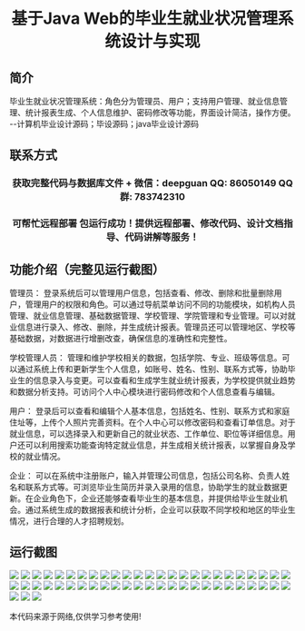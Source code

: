 <p><h1 align="center">基于Java Web的毕业生就业状况管理系统设计与实现</h1></p>

## 简介
毕业生就业状况管理系统：角色分为管理员、用户；支持用户管理、就业信息管理、统计报表生成、个人信息维护、密码修改等功能，界面设计简洁，操作方便。    --计算机毕业设计源码；毕设源码；java毕业设计源码


## 联系方式
<p><h3 align="center">获取完整代码与数据库文件 + 微信：deepguan QQ: 86050149 QQ群: 783742310</h3></p>
<p><h3 align="center">可帮忙远程部署 包运行成功！提供远程部署、修改代码、设计文档指导、代码讲解等服务！</h3></p>

## 功能介绍（完整见运行截图）
管理员： 登录系统后可以管理用户信息，包括查看、修改、删除和批量删除用户，管理用户的权限和角色。可以通过导航菜单访问不同的功能模块，如机构人员管理、就业信息管理、基础数据管理、学校管理、学院管理和专业管理。可以对就业信息进行录入、修改、删除，并生成统计报表。管理员还可以管理地区、学校等基础数据，对数据进行增删改查，确保信息的准确性和完整性。

学校管理人员： 管理和维护学校相关的数据，包括学院、专业、班级等信息。可以通过系统上传和更新学生个人信息，如账号、姓名、性别、联系方式等，协助毕业生的信息录入与变更。可以查看和生成学生就业统计报表，为学校提供就业趋势和数据分析支持。可访问个人中心模块进行密码修改和个人信息查看与编辑。

用户： 登录后可以查看和编辑个人基本信息，包括姓名、性别、联系方式和家庭住址等，上传个人照片完善资料。在个人中心可以修改密码和查看订单信息。对于就业信息，可以选择录入和更新自己的就业状态、工作单位、职位等详细信息。用户还可以利用搜索功能查询特定就业信息，并生成相关统计报表，以掌握自身及学校的就业情况。

企业： 可以在系统中注册账户，输入并管理公司信息，包括公司名称、负责人姓名和联系方式等。可浏览毕业生简历并录入录用的信息，协助学生的就业数据更新。在企业角色下，企业还能够查看毕业生的基本信息，并提供给毕业生就业机会。通过系统生成的数据报表和统计分析，企业可以获取不同学校和地区的毕业生情况，进行合理的人才招聘规划。


## 运行截图
![](https://bs-1329754181.cos.ap-shanghai.myqcloud.com/ssm/GraduateEmploymentStatusManagementSystem/img/001.jpg)
![](https://bs-1329754181.cos.ap-shanghai.myqcloud.com/ssm/GraduateEmploymentStatusManagementSystem/img/002.jpg)
![](https://bs-1329754181.cos.ap-shanghai.myqcloud.com/ssm/GraduateEmploymentStatusManagementSystem/img/003.jpg)
![](https://bs-1329754181.cos.ap-shanghai.myqcloud.com/ssm/GraduateEmploymentStatusManagementSystem/img/004.jpg)
![](https://bs-1329754181.cos.ap-shanghai.myqcloud.com/ssm/GraduateEmploymentStatusManagementSystem/img/005.jpg)
![](https://bs-1329754181.cos.ap-shanghai.myqcloud.com/ssm/GraduateEmploymentStatusManagementSystem/img/006.jpg)
![](https://bs-1329754181.cos.ap-shanghai.myqcloud.com/ssm/GraduateEmploymentStatusManagementSystem/img/007.jpg)
![](https://bs-1329754181.cos.ap-shanghai.myqcloud.com/ssm/GraduateEmploymentStatusManagementSystem/img/008.jpg)
![](https://bs-1329754181.cos.ap-shanghai.myqcloud.com/ssm/GraduateEmploymentStatusManagementSystem/img/009.jpg)
![](https://bs-1329754181.cos.ap-shanghai.myqcloud.com/ssm/GraduateEmploymentStatusManagementSystem/img/010.jpg)
![](https://bs-1329754181.cos.ap-shanghai.myqcloud.com/ssm/GraduateEmploymentStatusManagementSystem/img/011.jpg)
![](https://bs-1329754181.cos.ap-shanghai.myqcloud.com/ssm/GraduateEmploymentStatusManagementSystem/img/012.jpg)
![](https://bs-1329754181.cos.ap-shanghai.myqcloud.com/ssm/GraduateEmploymentStatusManagementSystem/img/013.jpg)
![](https://bs-1329754181.cos.ap-shanghai.myqcloud.com/ssm/GraduateEmploymentStatusManagementSystem/img/014.jpg)
![](https://bs-1329754181.cos.ap-shanghai.myqcloud.com/ssm/GraduateEmploymentStatusManagementSystem/img/015.jpg)
![](https://bs-1329754181.cos.ap-shanghai.myqcloud.com/ssm/GraduateEmploymentStatusManagementSystem/img/016.jpg)
![](https://bs-1329754181.cos.ap-shanghai.myqcloud.com/ssm/GraduateEmploymentStatusManagementSystem/img/017.jpg)
![](https://bs-1329754181.cos.ap-shanghai.myqcloud.com/ssm/GraduateEmploymentStatusManagementSystem/img/018.jpg)
![](https://bs-1329754181.cos.ap-shanghai.myqcloud.com/ssm/GraduateEmploymentStatusManagementSystem/img/019.jpg)
![](https://bs-1329754181.cos.ap-shanghai.myqcloud.com/ssm/GraduateEmploymentStatusManagementSystem/img/020.jpg)
![](https://bs-1329754181.cos.ap-shanghai.myqcloud.com/ssm/GraduateEmploymentStatusManagementSystem/img/021.jpg)
![](https://bs-1329754181.cos.ap-shanghai.myqcloud.com/ssm/GraduateEmploymentStatusManagementSystem/img/022.jpg)
![](https://bs-1329754181.cos.ap-shanghai.myqcloud.com/ssm/GraduateEmploymentStatusManagementSystem/img/023.jpg)
![](https://bs-1329754181.cos.ap-shanghai.myqcloud.com/ssm/GraduateEmploymentStatusManagementSystem/img/024.jpg)
![](https://bs-1329754181.cos.ap-shanghai.myqcloud.com/ssm/GraduateEmploymentStatusManagementSystem/img/025.jpg)
![](https://bs-1329754181.cos.ap-shanghai.myqcloud.com/ssm/GraduateEmploymentStatusManagementSystem/img/026.jpg)
![](https://bs-1329754181.cos.ap-shanghai.myqcloud.com/ssm/GraduateEmploymentStatusManagementSystem/img/027.jpg)
![](https://bs-1329754181.cos.ap-shanghai.myqcloud.com/ssm/GraduateEmploymentStatusManagementSystem/img/028.jpg)
![](https://bs-1329754181.cos.ap-shanghai.myqcloud.com/ssm/GraduateEmploymentStatusManagementSystem/img/029.jpg)
![](https://bs-1329754181.cos.ap-shanghai.myqcloud.com/ssm/GraduateEmploymentStatusManagementSystem/img/030.jpg)
![](https://bs-1329754181.cos.ap-shanghai.myqcloud.com/ssm/GraduateEmploymentStatusManagementSystem/img/031.jpg)
![](https://bs-1329754181.cos.ap-shanghai.myqcloud.com/ssm/GraduateEmploymentStatusManagementSystem/img/032.jpg)
![](https://bs-1329754181.cos.ap-shanghai.myqcloud.com/ssm/GraduateEmploymentStatusManagementSystem/img/033.jpg)
![](https://bs-1329754181.cos.ap-shanghai.myqcloud.com/ssm/GraduateEmploymentStatusManagementSystem/img/034.jpg)
![](https://bs-1329754181.cos.ap-shanghai.myqcloud.com/ssm/GraduateEmploymentStatusManagementSystem/img/035.jpg)
![](https://bs-1329754181.cos.ap-shanghai.myqcloud.com/ssm/GraduateEmploymentStatusManagementSystem/img/036.jpg)
![](https://bs-1329754181.cos.ap-shanghai.myqcloud.com/ssm/GraduateEmploymentStatusManagementSystem/img/037.jpg)
![](https://bs-1329754181.cos.ap-shanghai.myqcloud.com/ssm/GraduateEmploymentStatusManagementSystem/img/038.jpg)
![](https://bs-1329754181.cos.ap-shanghai.myqcloud.com/ssm/GraduateEmploymentStatusManagementSystem/img/039.jpg)
![](https://bs-1329754181.cos.ap-shanghai.myqcloud.com/ssm/GraduateEmploymentStatusManagementSystem/img/040.jpg)
![](https://bs-1329754181.cos.ap-shanghai.myqcloud.com/ssm/GraduateEmploymentStatusManagementSystem/img/041.jpg)
![](https://bs-1329754181.cos.ap-shanghai.myqcloud.com/ssm/GraduateEmploymentStatusManagementSystem/img/042.jpg)
![](https://bs-1329754181.cos.ap-shanghai.myqcloud.com/ssm/GraduateEmploymentStatusManagementSystem/img/043.jpg)
![](https://bs-1329754181.cos.ap-shanghai.myqcloud.com/ssm/GraduateEmploymentStatusManagementSystem/img/044.jpg)
![](https://bs-1329754181.cos.ap-shanghai.myqcloud.com/ssm/GraduateEmploymentStatusManagementSystem/img/045.jpg)
![](https://bs-1329754181.cos.ap-shanghai.myqcloud.com/ssm/GraduateEmploymentStatusManagementSystem/img/046.jpg)
![](https://bs-1329754181.cos.ap-shanghai.myqcloud.com/ssm/GraduateEmploymentStatusManagementSystem/img/047.jpg)
![](https://bs-1329754181.cos.ap-shanghai.myqcloud.com/ssm/GraduateEmploymentStatusManagementSystem/img/048.jpg)
![](https://bs-1329754181.cos.ap-shanghai.myqcloud.com/ssm/GraduateEmploymentStatusManagementSystem/img/049.jpg)
![](https://bs-1329754181.cos.ap-shanghai.myqcloud.com/ssm/GraduateEmploymentStatusManagementSystem/img/050.jpg)
![](https://bs-1329754181.cos.ap-shanghai.myqcloud.com/ssm/GraduateEmploymentStatusManagementSystem/img/051.jpg)
![](https://bs-1329754181.cos.ap-shanghai.myqcloud.com/ssm/GraduateEmploymentStatusManagementSystem/img/052.jpg)
![](https://bs-1329754181.cos.ap-shanghai.myqcloud.com/ssm/GraduateEmploymentStatusManagementSystem/img/053.jpg)

<p>本代码来源于网络,仅供学习参考使用!</p>
